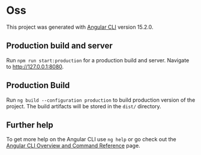 # Oss

This project was generated with [Angular CLI](https://github.com/angular/angular-cli) version 15.2.0.

## Production build and server

Run `npm run start:production` for a production build and server. Navigate to http://127.0.0.1:8080.

## Production Build

Run `ng build --configuration production` to build production version of the project. The build artifacts will be stored in the `dist/` directory.

## Further help

To get more help on the Angular CLI use `ng help` or go check out the [Angular CLI Overview and Command Reference](https://angular.io/cli) page.
